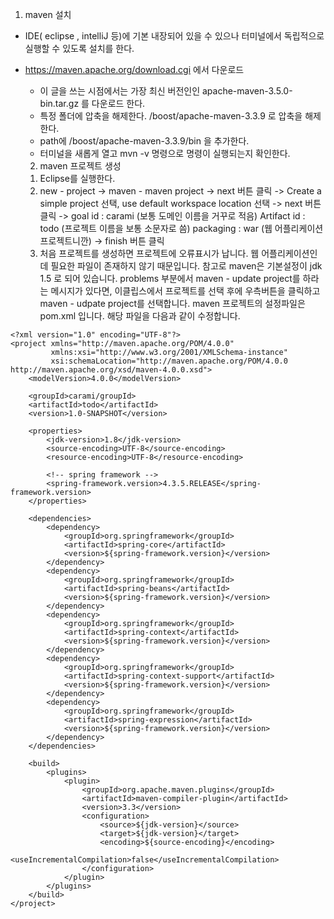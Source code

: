 1. maven 설치

- IDE( eclipse , intelliJ 등)에 기본 내장되어 있을 수 있으나 터미널에서 독립적으로 실행할 수 있도록 설치를 한다.
- https://maven.apache.org/download.cgi 에서 다운로드
  - 이 글을 쓰는 시점에서는 가장 최신 버전인인 apache-maven-3.5.0-bin.tar.gz 를 다운로드 한다.
  - 특정 폴더에 압축을 해제한다.  /boost/apache-maven-3.3.9 로 압축을 해제한다.
  - path에 /boost/apache-maven-3.3.9/bin 을 추가한다.
  - 터미널을 새롭게 열고 mvn -v 명령으로 명령이 실행되는지 확인한다.

  2. maven 프로젝트 생성

  1) Eclipse를 실행한다.
  2) new - project -> maven - maven project -> next 버튼 클릭
     -> Create a simple project 선택, use default workspace location 선택 -> next 버튼 클릭
     -> goal id : carami (보통 도메인 이름을 거꾸로 적음)
        Artifact id : todo (프로젝트 이름을 보통 소문자로 씀)
        packaging : war (웹 어플리케이션 프로젝트니깐) -> finish 버튼 클릭
  3) 처음 프로젝트를 생성하면 프로젝트에 오류표시가 납니다.
     웹 어플리케이션인데 필요한 파일이 존재하지 않기 때문입니다.
     참고로 maven은 기본설정이 jdk 1.5 로 되어 있습니다.
     problems 부분에서 maven - update project를 하라는 메시지가 있다면, 이클립스에서 프로젝트를 선택 후에 우측버튼을 클릭하고 maven - udpate project를 선택합니다.
     maven 프로젝트의 설정파일은 pom.xml 입니다. 해당 파일을 다음과 같이 수정합니다.

```
<?xml version="1.0" encoding="UTF-8"?>
<project xmlns="http://maven.apache.org/POM/4.0.0"
         xmlns:xsi="http://www.w3.org/2001/XMLSchema-instance"
         xsi:schemaLocation="http://maven.apache.org/POM/4.0.0 http://maven.apache.org/xsd/maven-4.0.0.xsd">
    <modelVersion>4.0.0</modelVersion>

    <groupId>carami/groupId>
    <artifactId>todo</artifactId>
    <version>1.0-SNAPSHOT</version>

    <properties>
        <jdk-version>1.8</jdk-version>
        <source-encoding>UTF-8</source-encoding>
        <resource-encoding>UTF-8</resource-encoding>

        <!-- spring framework -->
        <spring-framework.version>4.3.5.RELEASE</spring-framework.version>
    </properties>

    <dependencies>
        <dependency>
            <groupId>org.springframework</groupId>
            <artifactId>spring-core</artifactId>
            <version>${spring-framework.version}</version>
        </dependency>
        <dependency>
            <groupId>org.springframework</groupId>
            <artifactId>spring-beans</artifactId>
            <version>${spring-framework.version}</version>
        </dependency>
        <dependency>
            <groupId>org.springframework</groupId>
            <artifactId>spring-context</artifactId>
            <version>${spring-framework.version}</version>
        </dependency>
        <dependency>
            <groupId>org.springframework</groupId>
            <artifactId>spring-context-support</artifactId>
            <version>${spring-framework.version}</version>
        </dependency>
        <dependency>
            <groupId>org.springframework</groupId>
            <artifactId>spring-expression</artifactId>
            <version>${spring-framework.version}</version>
        </dependency>
    </dependencies>

    <build>
        <plugins>
            <plugin>
                <groupId>org.apache.maven.plugins</groupId>
                <artifactId>maven-compiler-plugin</artifactId>
                <version>3.3</version>
                <configuration>
                    <source>${jdk-version}</source>
                    <target>${jdk-version}</target>
                    <encoding>${source-encoding}</encoding>
                    <useIncrementalCompilation>false</useIncrementalCompilation>
                </configuration>
            </plugin>
        </plugins>
    </build>
</project>

```
